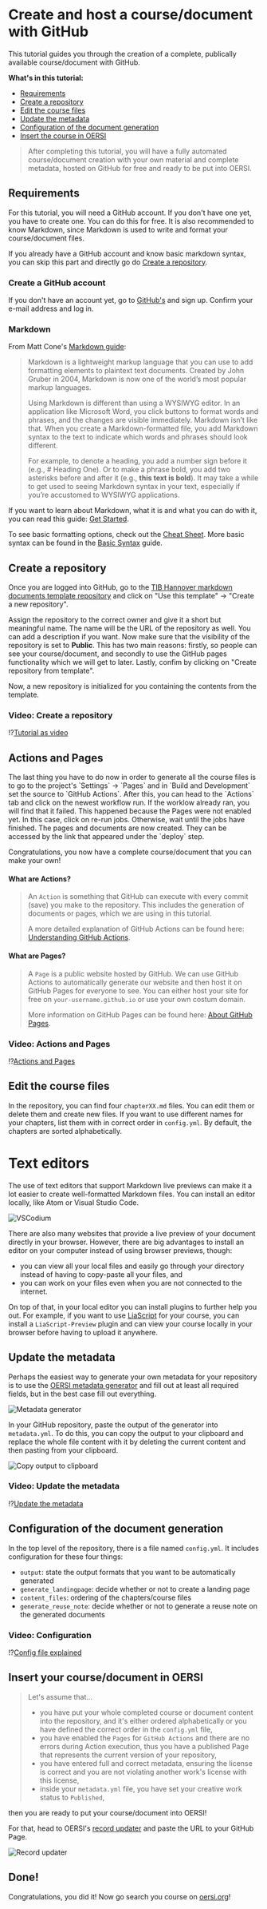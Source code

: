 # Create and host a course/document with GitHub
This tutorial guides you through the creation of a complete, publically available course/document with GitHub.

**What's in this tutorial:**

* [Requirements](#requirements)
* [Create a repository](#create-a-repository)
* [Edit the course files](#edit-the-course-files)
* [Update the metadata](#update-the-metadata)
* [Configuration of the document generation](#configuration-of-the-document-generation)
* [Insert the course in OERSI](#insert-your-coursedocument-in-oersi)

> After completing this tutorial, you will have a fully automated course/document creation with your own material and complete metadata, hosted on GitHub for free and ready to be put into OERSI.

## Requirements
For this tutorial, you will need a GitHub account. If you don't have one yet, you have to create one. You can do this for free. It is also recommended to know Markdown, since Markdown is used to write and format your course/document files.

If you already have a GitHub account and know basic markdown syntax, you can skip this part and directly go do [Create a repository](#create-a-repository).

### Create a GitHub account

If you don't have an account yet, go to [GitHub's](https://github.com/) and sign up. Confirm your e-mail address and log in.

### Markdown

From Matt Cone's [Markdown guide](https://www.markdownguide.org/getting-started/):

>Markdown is a lightweight markup language that you can use to add formatting elements to plaintext text documents. Created by John Gruber in 2004, Markdown is now one of the world’s most popular markup languages.
>
>Using Markdown is different than using a WYSIWYG editor. In an application like Microsoft Word, you click buttons to format words and phrases, and the changes are visible immediately. Markdown isn’t like that. When you create a Markdown-formatted file, you add Markdown syntax to the text to indicate which words and phrases should look different.
>
>For example, to denote a heading, you add a number sign before it (e.g., # Heading One). Or to make a phrase bold, you add two asterisks before and after it (e.g., **this text is bold**). It may take a while to get used to seeing Markdown syntax in your text, especially if you’re accustomed to WYSIWYG applications.

If you want to learn about Markdown, what it is and what you can do with it, you can read this guide: [Get Started](https://www.markdownguide.org/getting-started/).

To see basic formatting options, check out the [Cheat Sheet](https://www.markdownguide.org/cheat-sheet/). More basic syntax can be found in the [Basic Syntax](https://www.markdownguide.org/basic-syntax/) guide.

## Create a repository
Once you are logged into GitHub, go to the [TIB Hannover markdown documents template repository](https://github.com/TIBHannover/markdown-documents-template) and click on "Use this template" -> "Create a new repository".

Assign the repository to the correct owner and give it a short but meaningful name. The name will be the URL of the repository as well. You can add a description if you want. Now make sure that the visibility of the repository is set to **Public**. This has two main reasons: firstly, so people can see your course/document, and secondly to use the GitHub pages functionality which we will get to later. Lastly, confim by clicking on "Create repository from template".

Now, a new repository is initialized for you containing the contents from the template.

### Video: Create a repository
!?[Tutorial as video](videos/create-from-template.mp4)

## Actions and Pages

<section>
The last thing you have to do now in order to generate all the course files is to go to the project's `Settings` -> `Pages` and in `Build and Development` set the source to `GitHub Actions`. After this, you can head to the `Actions` tab and click on the newest workflow run. If the worklow already ran, you will find that it failed. This happened because the Pages were not enabled yet. In this case, click on re-run jobs. Otherwise, wait until the jobs have finished. The pages and documents are now created. They can be accessed by the link that appeared under the `deploy` step.

Congratulations, you now have a complete course/document that you can make your own!

#### What are Actions?

> An `Action` is something that GitHub can execute with every commit (save) you make to the repository. This includes the generation of documents or pages, which we are using in this tutorial.
>
> A more detailed explanation of GitHub Actions can be found here: [Understanding GitHub Actions](https://docs.github.com/en/actions/learn-github-actions/understanding-github-actions).

#### What are Pages?
> A `Page` is a public website hosted by GitHub. We can use GitHub Actions to automatically generate our website and then host it on GitHub Pages for everyone to see. You can either host your site for free on `your-username.github.io` or use your own costum domain.
>
>More information on GitHub Pages can be found here: [About GitHub Pages](https://docs.github.com/en/pages/getting-started-with-github-pages/about-github-pages).

</section>

### Video: Actions and Pages
!?[Actions and Pages](videos/pages.mp4)

## Edit the course files
In the repository, you can find four `chapterXX.md` files. You can edit them or delete them and create new files. If you want to use different names for your chapters, list them with in correct order in `config.yml`. By default, the chapters are sorted alphabetically.

Text editors
============
The use of text editors that support Markdown live previews can make it a lot easier to create well-formatted Markdown files. You can install an editor locally, like Atom or Visual Studio Code.

![VSCodium](img/vscode.png "Visual Studio Code - Text CC-BY-SA Matt Cone Markdown Guide")

There are also many websites that provide a live preview of your document directly in your browser.
However, there are big advantages to install an editor on your computer instead of using browser previews, though:

* you can view all your local files and easily go through your directory instead of having to copy-paste all your files, and
* you can work on your files even when you are not connected to the internet.

On top of that, in your local editor you can install plugins to further help you out. For example, if you want to use [LiaScript](https://liascript.github.io) for your course, you can install a `LiaScript-Preview` plugin and can view your course locally in your browser before having to upload it anywhere.

## Update the metadata
Perhaps the easiest way to generate your own metadata for your repository is to use the [OERSI metadata generator](https://oersi.gitlab.io/metadata-form/metadata-generator.html) and fill out at least all required fields, but in the best case fill out everything.

![Metadata generator](img/metadata-form.png "Metadata Generator")

In your GitHub repository, paste the output of the generator into `metadata.yml`. To do this, you can copy the output to your clipboard and replace the whole file content with it by deleting the current content and then pasting from your clipboard.

![Copy output to clipboard](img/metadata-copy-to-clipboard.png)

### Video: Update the metadata
!?[Update the metadata](videos/5_min-github_update_metadata_with_generator.mp4)

## Configuration of the document generation
In the top level of the repository, there is a file named `config.yml`. It includes configuration for these four things:

* `output`: state the output formats that you want to be automatically generated
* `generate_landingpage`: decide whether or not to create a landing page
* `content_files`: ordering of the chapters/course files
* `generate_reuse_note`: decide whether or not to generate a reuse note on the generated documents

### Video: Configuration
!?[Config file explained](videos/39_s-github_config_file.mp4)

## Insert your course/document in OERSI
> Let's assume that...
>
> * you have put your whole completed course or document content into the repository, and it's either ordered alphabetically or you have defined the correct order in the `config.yml` file,
> * you have enabled the `Pages` for `GitHub Actions` and there are no errors during Action execution, thus you have a published Page that represents the current version of your repository,
> * you have entered full and correct metadata, ensuring the license is correct and you are not violating another work's license with this license,
> * inside your `metadata.yml` file, you have set your creative work status to `Published`,

then you are ready to put your course/document into OERSI!

For that, head to OERSI's [record updater](https://oersi.org/resources/pages/de/record_update/) and paste the URL to your GitHub Page.

![Record updater](img/record-updater.png)

## Done!
Congratulations, you did it! Now go search you course on [oersi.org](https://oersi.org)!